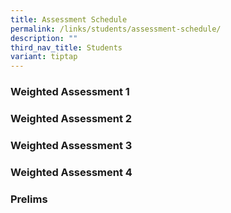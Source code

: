 ```yaml
---
title: Assessment Schedule
permalink: /links/students/assessment-schedule/
description: ""
third_nav_title: Students
variant: tiptap
---
```

<h3>Weighted Assessment 1</h3>
<p></p>
<h3>Weighted Assessment 2</h3>
<p></p>
<h3>Weighted Assessment 3</h3>
<p></p>
<h3>Weighted Assessment 4</h3>
<p></p>
<h3>Prelims</h3>
<p></p>
<p></p>